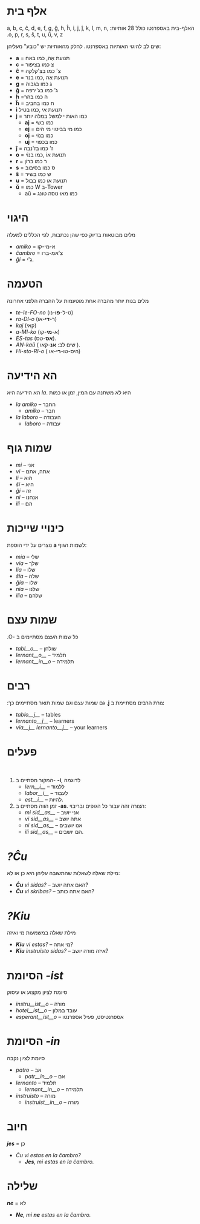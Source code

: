 # אלף בית
&#x202b;
האלף-בית באספרנטו כולל 28 אותיות: a, b, c, ĉ, d, e, f, g, ĝ, h, ĥ, i, j, ĵ, k, l, m, n, o, p, r, s, ŝ, t, u, ŭ, v, z.

שים לב להיגוי האותיות באספרנטו. לחלק מהאותיות יש "כובע" מעליהן:

- __a__ = תנועת אַה, כמו באח
- __c__ = צ כמו בציפור
- __ĉ__ = צ' כמו בצ'קלקה
- __e__ = תנועת אֶה ,כמו בנר
- __g__ = ג כמו בגבוה
- __ĝ__ = ג' כמו בג'ירפה
- __h__ =ה כמו בהר
- __ĥ__ = ח כמו בחביב
- __i__ תנועת אִי ,כמו בטיל
- __j__ = כמו האות י למשל במלה יותר
	- __aj__ = כמו בשי
	- __ej__ = כמו מי בביטוי מי הים
	- __oj__ = כמו בנוֹי
	- __uj__ = כמו בכפוי
- __ĵ__ = ז' כמו בז'נבה
- __o__ = תנועת אוֹ ,כמו בנוֹי
- __r__ = ר כמו ברוֹן
- __s__ = ס כמו בסיבוב
- __ŝ__ = ש כמו בשיר
- __u__ = תנועת אוּ כמו בבוּל
- __ŭ__ = כמו W ב-Tower
	- aŭ = כמו מאוּ טסה טונג
	


# היגוי

מלים מבוטאות בדיוק כפי שהן נכתבות, לפי הכללים למעלה

- *amiko* = א-מי-קו
- *ĉambro* = צ'אמ-ברו
- *ĝi* = ג'י.

# הטעמה

מלים בנות יותר מהברה אחת מוטעמות על ההברה הלפני אחרונה

- *te-le-FO-no* (ט-ל-**פו**-נו)
- *ra-DI-o* (ר-**די**-או)
- *kaj* (קאי)
- *a-MI-ko* (א-**מי**-קו)
- *ES-tas* (**אס**-טס).
- *AN-kaŭ* ( שים לב:  **אנ**-קאו ).
- *Hi-sto-RI-o* ( היס-טו-**רי**-או)

# הא הידיעה
הא הידיעה היא *la*. 
היא לא משתנה עם המין, זמן או כמות

- *la amiko* – החבר
  - *amiko* – חבר
- *la laboro* – העבודה
  - *laboro* – עבודה

# שמות גוף

- *mi* – אני
- *vi* – אתה, אתם
- *li* – הוא
- *ŝi* – היא
- *ĝi* – זה
- *ni* – אנחנו
- *ili* – הם

# כינויי שייכות
נוצרים על ידי הוספת __a__ לשמות הגוף:

- *mia* – שלי
- *via* – שלך
- *lia* – שלו
- *ŝia* – שלה
- *ĝia* – שלו
- *nia* – שלנו
- *ilia* – שלהם

# שמות עצם
&#x202b;
כל שמות העצם מסתיימים ב -O.

- *tabl__o__* – שולחן
- *lernant__o__* – תלמיד
- *lernant__in__o* – תלמידה

# רבים
&#x202b;
צורת הרבים מסתיימת ב __j__. גם שמות עצם וגם שמות תואר מסתיימים כך:

- *tablo__j__* – tables
- *lernanto__j__* – learners
- *via__j__ lernanto__j__* – your learners

# פעלים
&#x202b;
1. המקור מסתיים ב- __-i__, לדוגמה
   - *lern__i__* – ללמוד
   - *labor__i__* – לעבוד
   - *est__i__* – להיות.
2. זמן הווה מסתיים ב __-as__. הצורה זהה עבור כל הגופים ובריבוי:
   - *mi sid__as__* – אני יושב
   - *vi sid__as__* – אתה יושב
   - *ni sid__as__* – אנו יושבים
   - *ili sid__as__* – הם יושבים.

# *?Ĉu*

מילת שאלה לשאלות שהתשובה עליהן היא כן או לא:

- *__Ĉu__ vi sidas?* – האם אתה יושב?
- *__Ĉu__ vi skribas?* – האם אתה כותב?

# *?Kiu*

מילת שאלה במשמעות מי ואיזה

- *__Kiu__ vi estas?* – מי אתה?
- *__Kiu__ instruisto sidas?* – איזה מורה יושב?


# הסיומת *-ist*

סיומת לציון מקצוע או עיסוק

- *instru__ist__o* – מורה
- *hotel__ist__o* – עובד במלון
- *esperant__ist__o* – אספרנטיסט, פעיל אספרנטו


# הסיומת *-in*

סיומת לציון נקבה

- *patro* – אב
    - *patr__in__o* – אם
- *lernanto* – תלמיד
    - *lernant__in__o* – תלמידה
- *instruisto* – מורה
    - *instruist__in__o* – מורה

# חיוב

*__jes__* = כן

- *Ĉu vi estas en la ĉambro?* 
  - *__Jes__, mi estas en la ĉambro.* 

# שלילה

*__ne__* = לא

- *__Ne__, mi __ne__ estas en la ĉambro.* 
